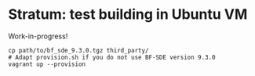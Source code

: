# Stratum: test building in Ubuntu VM

Work-in-progress!

```
cp path/to/bf_sde_9.3.0.tgz third_party/
# Adapt provision.sh if you do not use BF-SDE version 9.3.0
vagrant up --provision
```
